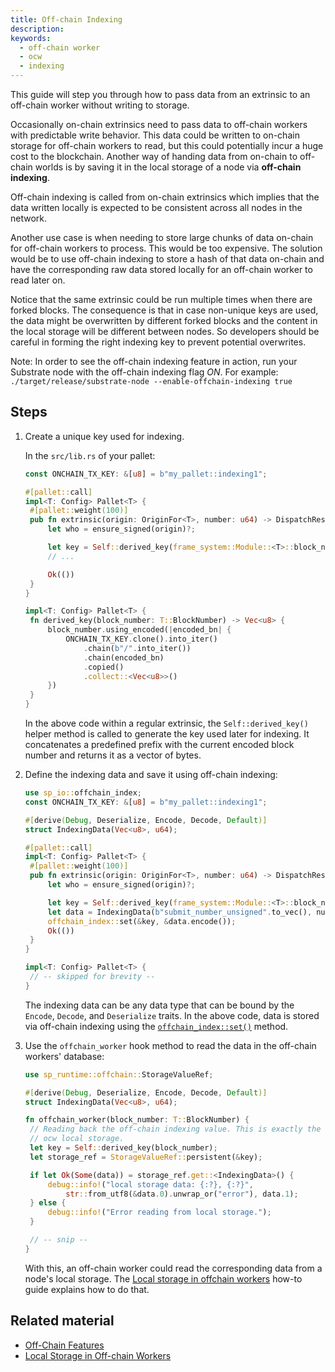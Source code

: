 ```yaml
---
title: Off-chain Indexing
description:
keywords:
  - off-chain worker
  - ocw
  - indexing
---
```


This guide will step you through how to pass data from an extrinsic to an off-chain worker without writing to storage.

Occasionally on-chain extrinsics need to pass data to off-chain workers with predictable write behavior.
This data could be written to on-chain storage for off-chain workers to read, but this could potentially incur a huge cost to the blockchain.
Another way of handing data from on-chain to off-chain worlds is by saving it in the local storage of a node via **off-chain indexing**.

Off-chain indexing is called from on-chain extrinsics which implies that the data written locally is expected to be consistent across all nodes in the network.

Another use case is when needing to store large chunks of data on-chain for off-chain workers to process.
This would be too expensive.
The solution would be to use off-chain indexing to store a hash of that data on-chain and have the corresponding raw data stored locally for an off-chain worker to read later on.

Notice that the same extrinsic could be run multiple times when there are forked blocks.
The consequence is that in case non-unique keys are used, the data might be overwritten by different forked blocks and the content in the local storage will be different between nodes.
So developers should be careful in forming the right indexing key to prevent potential overwrites.

Note: In order to see the off-chain indexing feature in action, run your Substrate node with the off-chain indexing flag _ON_.
For example: `./target/release/substrate-node --enable-offchain-indexing true`

## Steps

1. Create a unique key used for indexing.

   In the `src/lib.rs` of your pallet:

   ```rust
   const ONCHAIN_TX_KEY: &[u8] = b"my_pallet::indexing1";

   #[pallet::call]
   impl<T: Config> Pallet<T> {
   	#[pallet::weight(100)]
   	pub fn extrinsic(origin: OriginFor<T>, number: u64) -> DispatchResult {
   		let who = ensure_signed(origin)?;

   		let key = Self::derived_key(frame_system::Module::<T>::block_number());
   		// ...

   		Ok(())
   	}
   }

   impl<T: Config> Pallet<T> {
   	fn derived_key(block_number: T::BlockNumber) -> Vec<u8> {
   		block_number.using_encoded(|encoded_bn| {
   			ONCHAIN_TX_KEY.clone().into_iter()
   				.chain(b"/".into_iter())
   				.chain(encoded_bn)
   				.copied()
   				.collect::<Vec<u8>>()
   		})
   	}
   }
   ```

   In the above code within a regular extrinsic, the `Self::derived_key()` helper method is called to generate the key used later for indexing.
   It concatenates a predefined prefix with the current encoded block number and returns it as a vector of bytes.

1. Define the indexing data and save it using off-chain indexing:

   ```rust
   use sp_io::offchain_index;
   const ONCHAIN_TX_KEY: &[u8] = b"my_pallet::indexing1";

   #[derive(Debug, Deserialize, Encode, Decode, Default)]
   struct IndexingData(Vec<u8>, u64);

   #[pallet::call]
   impl<T: Config> Pallet<T> {
   	#[pallet::weight(100)]
   	pub fn extrinsic(origin: OriginFor<T>, number: u64) -> DispatchResult {
   		let who = ensure_signed(origin)?;

   		let key = Self::derived_key(frame_system::Module::<T>::block_number());
   		let data = IndexingData(b"submit_number_unsigned".to_vec(), number);
   		offchain_index::set(&key, &data.encode());
   		Ok(())
   	}
   }

   impl<T: Config> Pallet<T> {
   	// -- skipped for brevity --
   }
   ```

   The indexing data can be any data type that can be bound by the `Encode`, `Decode`, and `Deserialize` traits.
   In the above code, data is stored via off-chain indexing using the [`offchain_index::set()`](https://paritytech.github.io/substrate/latest/sp_io/offchain_index/fn.set.html) method.

1. Use the `offchain_worker` hook method to read the data in the off-chain workers' database:

   ```rust
   use sp_runtime::offchain::StorageValueRef;

   #[derive(Debug, Deserialize, Encode, Decode, Default)]
   struct IndexingData(Vec<u8>, u64);

   fn offchain_worker(block_number: T::BlockNumber) {
   	// Reading back the off-chain indexing value. This is exactly the same as reading from
   	// ocw local storage.
   	let key = Self::derived_key(block_number);
   	let storage_ref = StorageValueRef::persistent(&key);

   	if let Ok(Some(data)) = storage_ref.get::<IndexingData>() {
   		debug::info!("local storage data: {:?}, {:?}",
   			str::from_utf8(&data.0).unwrap_or("error"), data.1);
   	} else {
   		debug::info!("Error reading from local storage.");
   	}

   	// -- snip --
   }
   ```

   With this, an off-chain worker could read the corresponding data from a node's local storage.
   The [Local storage in offchain workers](/reference/how-to-guides/ocw/ocw-local-storage/) how-to guide explains how to do that.

## Related material

- [Off-Chain Features](/main-docs/fundamentals/offchain-operations/)
- [Local Storage in Off-chain Workers](/reference/how-to-guides/ocw/ocw-local-storage/)
